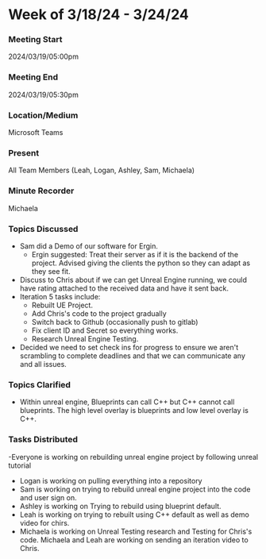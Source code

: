 
# Week of 3/18/24 - 3/24/24

### Meeting Start
2024/03/19/05:00pm

### Meeting End
2024/03/19/05:30pm

### Location/Medium
Microsoft Teams

### Present
All Team Members (Leah, Logan, Ashley, Sam, Michaela)

### Minute Recorder
Michaela

### Topics Discussed
- Sam did a Demo of our software for Ergin.
  - Ergin suggested: Treat their server as if it is the backend of the project. Advised giving the clients the python so they can adapt as they see fit.
- Discuss to Chris about if we can get Unreal Engine running, we could have rating attached to the received data and have it sent back.
- Iteration 5 tasks include:
  - Rebuilt UE Project.
  - Add Chris's code to the project gradually
  - Switch back to Github (occasionally push to gitlab)
  - Fix client ID and Secret so everything works.
  - Research Unreal Engine Testing.
- Decided we need to set check ins for progress to ensure we aren't scrambling to complete deadlines and that we can communicate any and all issues.
  
### Topics Clarified
- Within unreal engine, Blueprints can call C++ but C++ cannot call blueprints. The high level overlay is blueprints and low level overlay is C++.

### Tasks Distributed
-Everyone is working on rebuilding unreal engine project by following unreal tutorial
- Logan is working on pulling everything into a repository
- Sam is working on trying to rebuild unreal engine project into the code and user sign on.
- Ashley is working on Trying to rebuild using blueprint default.
- Leah is working on trying to rebuilt using C++ default as well as demo video for chirs.
- Michaela is working on Unreal Testing research and Testing for Chris's code. Michaela and Leah are working on sending an iteration video to Chris.
